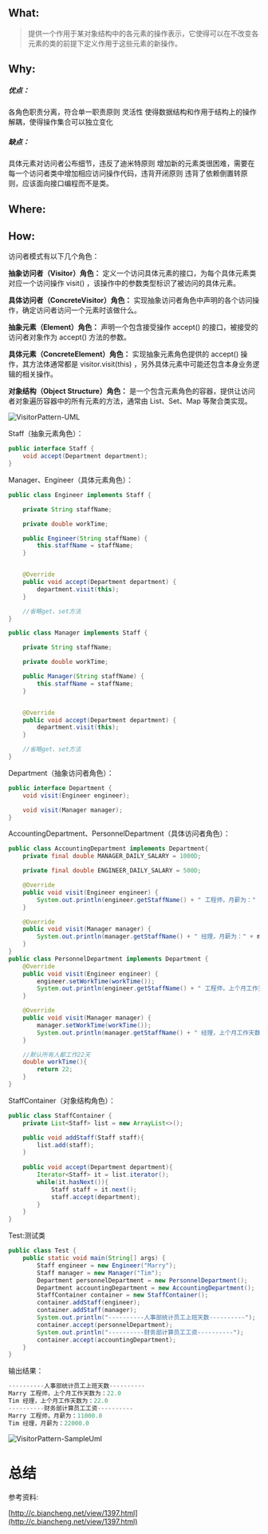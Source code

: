 

## What:

>提供一个作用于某对象结构中的各元素的操作表示，它使得可以在不改变各元素的类的前提下定义作用于这些元素的新操作。


## Why:
##### 优点：
各角色职责分离，符合单一职责原则
灵活性
使得数据结构和作用于结构上的操作解耦，使得操作集合可以独立变化

##### 缺点：
具体元素对访问者公布细节，违反了迪米特原则
增加新的元素类很困难，需要在每一个访问者类中增加相应访问操作代码，违背开闭原则
违背了依赖倒置转原则，应该面向接口编程而不是类。

## Where:


## How:

访问者模式有以下几个角色：

**抽象访问者（Visitor）角色：** 定义一个访问具体元素的接口，为每个具体元素类对应一个访问操作 visit() ，该操作中的参数类型标识了被访问的具体元素。

**具体访问者（ConcreteVisitor）角色：** 实现抽象访问者角色中声明的各个访问操作，确定访问者访问一个元素时该做什么。

**抽象元素（Element）角色：** 声明一个包含接受操作 accept() 的接口，被接受的访问者对象作为 accept() 方法的参数。

**具体元素（ConcreteElement）角色：** 实现抽象元素角色提供的 accept() 操作，其方法体通常都是 visitor.visit(this) ，另外具体元素中可能还包含本身业务逻辑的相关操作。

**对象结构（Object Structure）角色：** 是一个包含元素角色的容器，提供让访问者对象遍历容器中的所有元素的方法，通常由 List、Set、Map 等聚合类实现。

![VisitorPattern-UML](https://raw.githubusercontent.com/MuggleLee/PicGo/master/%E8%AE%BE%E8%AE%A1%E6%A8%A1%E5%BC%8F/%E8%AE%BF%E9%97%AE%E8%80%85%E6%A8%A1%E5%BC%8F/VisitorPattern-UML.png)

Staff（抽象元素角色）：
```java
public interface Staff {
    void accept(Department department);
}
```
Manager、Engineer（具体元素角色）：
```java
public class Engineer implements Staff {

    private String staffName;

    private double workTime;

    public Engineer(String staffName) {
        this.staffName = staffName;
    }


    @Override
    public void accept(Department department) {
        department.visit(this);
    }

    //省略get、set方法
}

public class Manager implements Staff {

    private String staffName;

    private double workTime;

    public Manager(String staffName) {
        this.staffName = staffName;
    }


    @Override
    public void accept(Department department) {
        department.visit(this);
    }

    //省略get、set方法
}
```
Department（抽象访问者角色）：
```java
public interface Department {
    void visit(Engineer engineer);

    void visit(Manager manager);
}
```
AccountingDepartment、PersonnelDepartment（具体访问者角色）：

```java
public class AccountingDepartment implements Department{
    private final double MANAGER_DAILY_SALARY = 1000D;

    private final double ENGINEER_DAILY_SALARY = 500D;

    @Override
    public void visit(Engineer engineer) {
        System.out.println(engineer.getStaffName() + " 工程师，月薪为：" + engineer.getWorkTime() * ENGINEER_DAILY_SALARY);
    }

    @Override
    public void visit(Manager manager) {
        System.out.println(manager.getStaffName() + " 经理，月薪为：" + manager.getWorkTime() * MANAGER_DAILY_SALARY);
    }
}
public class PersonnelDepartment implements Department {
    @Override
    public void visit(Engineer engineer) {
        engineer.setWorkTime(workTime());
        System.out.println(engineer.getStaffName() + " 工程师，上个月工作天数为：" + workTime());
    }

    @Override
    public void visit(Manager manager) {
        manager.setWorkTime(workTime());
        System.out.println(manager.getStaffName() + " 经理，上个月工作天数为：" + workTime());
    }

    //默认所有人都工作22天
    double workTime(){
        return 22;
    }
}
```
StaffContainer（对象结构角色）：
```java
public class StaffContainer {
    private List<Staff> list = new ArrayList<>();

    public void addStaff(Staff staff){
        list.add(staff);
    }
    
    public void accept(Department department){
        Iterator<Staff> it = list.iterator();
        while(it.hasNext()){
            Staff staff = it.next();
            staff.accept(department);
        }
    }
}
```

Test:测试类
```java
public class Test {
    public static void main(String[] args) {
        Staff engineer = new Engineer("Marry");
        Staff manager = new Manager("Tim");
        Department personnelDepartment = new PersonnelDepartment();
        Department accountingDepartment = new AccountingDepartment();
        StaffContainer container = new StaffContainer();
        container.addStaff(engineer);
        container.addStaff(manager);
        System.out.println("----------人事部统计员工上班天数----------");
        container.accept(personnelDepartment);
        System.out.println("----------财务部计算员工工资----------");
        container.accept(accountingDepartment);
    }
}
```
输出结果：
```java
----------人事部统计员工上班天数----------
Marry 工程师，上个月工作天数为：22.0
Tim 经理，上个月工作天数为：22.0
----------财务部计算员工工资----------
Marry 工程师，月薪为：11000.0
Tim 经理，月薪为：22000.0
```

![VisitorPattern-SampleUml](https://raw.githubusercontent.com/MuggleLee/PicGo/master/%E8%AE%BE%E8%AE%A1%E6%A8%A1%E5%BC%8F/%E8%AE%BF%E9%97%AE%E8%80%85%E6%A8%A1%E5%BC%8F/VisitorPattern-SampleUml.png)


# 总结

参考资料:

[http://c.biancheng.net/view/1397.html](http://c.biancheng.net/view/1397.html)